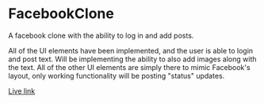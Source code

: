 # FacebookClone
 A facebook clone with the ability to log in and add posts.
 
 All of the UI elements have been implemented, and the user is able to login and post text.
 Will be implementing the ability to also add images along with the text. All of the other UI elements are simply there to mimic Facebook's layout, only working functionality will be posting "status" updates.
 
 [Live link](https://master.d3rlk2dc32al6u.amplifyapp.com/)
